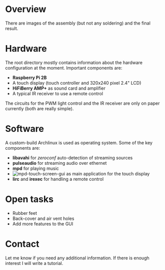 # Overview

 There are images of the assembly (but not any soldering) and the final result.

# Hardware

The root directory mostly contains information about the hardware configuration at the moment. Important components are:

* **Raspberry Pi 2B**
* A touch display (touch controller and 320x240 pixel 2.4" LCD)
* **HiFiBerry AMP+** as sound card and amplifier
* A typical IR receiver to use a remote control

The circuits for the PWM light control and the IR receiver are only on paper currently (both are really simple).

# Software

A custom-build Archlinux is used as operating system. Some of the key components are:

* **libavahi** for *zeroconf* auto-detection of streaming sources
* **pulseaudio** for streaming audio over ethernet
* **mpd** for playing music
* ![**mpd-touch-screen-gui**](https://github.com/muesli4/mpd-touch-screen-gui) as main application for the touch display
* **lirc** and **irexec** for handling a remote control

# Open tasks

* Rubber feet
* Back-cover and air vent holes
* Add more features to the GUI

# Contact

Let me know if you need any additional information. If there is enough interest I will write a tutorial.
